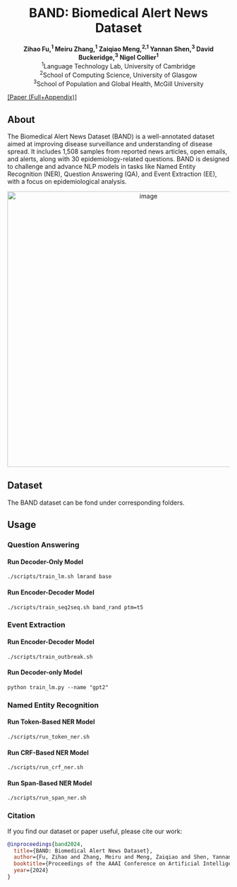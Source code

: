 # <div align="center">BAND: Biomedical Alert News Dataset</div>
<div align="center"><b>Zihao Fu,<sup>1</sup> Meiru Zhang,<sup>1</sup> Zaiqiao Meng,<sup>2,1</sup> Yannan Shen,<sup>3</sup> David Buckeridge,<sup>3</sup> Nigel Collier<sup>1</sup></b></div>

<div align="center">
<sup>1</sup>Language Technology Lab, University of Cambridge<br>
<sup>2</sup>School of Computing Science, University of Glasgow<br>
<sup>3</sup>School of Population and Global Health, McGill University
</div>

[[Paper (Full+Appendix)]](https://arxiv.org/pdf/2305.14480.pdf)




## About
The Biomedical Alert News Dataset (BAND) is a well-annotated dataset aimed at improving disease surveillance and understanding of disease spread. It includes 1,508 samples from reported news articles, open emails, and alerts, along with 30 epidemiology-related questions. BAND is designed to challenge and advance NLP models in tasks like Named Entity Recognition (NER), Question Answering (QA), and Event Extraction (EE), with a focus on epidemiological analysis.

<div align="center"><img width="624" alt="image" src="https://github.com/fuzihaofzh/BAND/assets/1419566/b6b9607b-6d0c-406e-afe8-b862835c8db3"></div>


## Dataset
The BAND dataset can be fond under corresponding folders.


## Usage
### Question Answering
#### Run Decoder-Only Model
```
./scripts/train_lm.sh lmrand base
```
#### Run Encoder-Decoder Model
```
./scripts/train_seq2seq.sh band_rand ptm=t5
```

### Event Extraction
#### Run Encoder-Decoder Model
```
./scripts/train_outbreak.sh
```
#### Run Decoder-only Model
```
python train_lm.py --name "gpt2"
```

### Named Entity Recognition
#### Run Token-Based NER Model
```
./scripts/run_token_ner.sh
```
#### Run CRF-Based NER Model
```
./scripts/run_crf_ner.sh
```
#### Run Span-Based NER Model
```
./scripts/run_span_ner.sh
```

### Citation
If you find our dataset or paper useful, please cite our work:
```bibtex
@inproceedings{band2024,
  title={BAND: Biomedical Alert News Dataset},
  author={Fu, Zihao and Zhang, Meiru and Meng, Zaiqiao and Shen, Yannan and Buckeridge, David and Collier, Nigel},
  booktitle={Proceedings of the AAAI Conference on Artificial Intelligence},
  year={2024}
}
```

